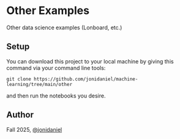 # Other Examples

Other data science examples (Lonboard, etc.)

## Setup

You can download this project to your local machine by giving this command via your command line tools:

`git clone https://github.com/jonidaniel/machine-learning/tree/main/other`

and then run the notebooks you desire.

## Author

Fall 2025, [@jonidaniel](https://github.com/jonidaniel)
